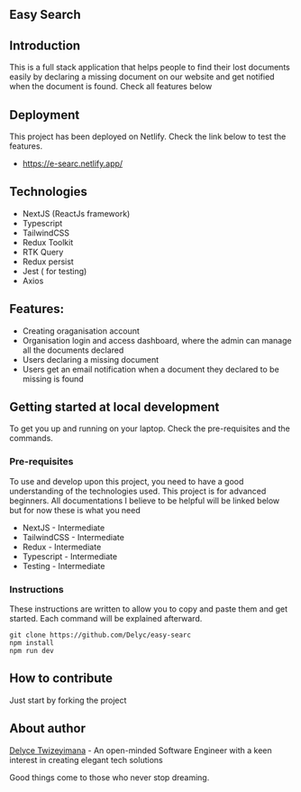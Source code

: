 ## Easy Search


## Introduction
This is a full stack application that helps people to find their lost documents easily by declaring a missing document on our website and get notified when the document is found. Check all features below

## Deployment
This project has been deployed on Netlify. Check the link below to test the features.
- https://e-searc.netlify.app/

## Technologies
- NextJS (ReactJs framework)
- Typescript
- TailwindCSS
- Redux Toolkit
- RTK Query
- Redux persist
- Jest ( for testing)
- Axios

## Features:
- Creating oraganisation account
- Organisation login and access dashboard, where the admin can manage all the documents declared
- Users declaring a missing document
- Users get an email notification when a document they declared to be missing is found

## Getting started at local development
To get you up and running on your laptop. Check the pre-requisites and the commands.
### Pre-requisites
To use and develop upon this project, you need to have a good understanding of the technologies used. This project is for advanced beginners. All documentations I believe to be helpful will be linked below but for now these is what you need
- NextJS - Intermediate
- TailwindCSS - Intermediate
- Redux - Intermediate
- Typescript - Intermediate
- Testing - Intermediate


### Instructions
These instructions are written to allow you to copy and paste them and get started. Each command will be explained afterward.

```
git clone https://github.com/Delyc/easy-searc
npm install
npm run dev

```

## How to contribute
Just start by forking the project

## About author

[Delyce Twizeyimana](https://github.com/delyc) - An open-minded Software Engineer with a keen interest in creating elegant tech solutions

<footer>

Good things come to those who never stop dreaming.

</footer>
